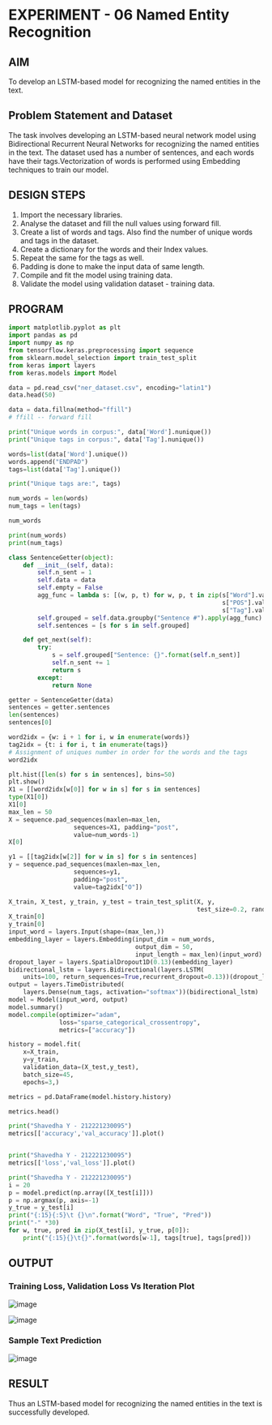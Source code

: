 # EXPERIMENT - 06 Named Entity Recognition

## AIM

To develop an LSTM-based model for recognizing the named entities in the text.

## Problem Statement and Dataset
The task involves developing an LSTM-based neural network model using Bidirectional Recurrent Neural Networks for recognizing the named entities in the text.
The dataset used has a number of sentences, and each words have their tags.Vectorization of words is performed using Embedding techniques to train our model.

## DESIGN STEPS
1. Import the necessary libraries.
2. Analyse the dataset and fill the null values using forward fill.
3. Create a list of words and tags. Also find the number of unique words and tags in the dataset.
4. Create a dictionary for the words and their Index values.
5. Repeat the same for the tags as well.
6. Padding is done to make the input data of same length.
7. Compile and fit the model using training data.
8. Validate the model using validation dataset - training data.

## PROGRAM
```python
import matplotlib.pyplot as plt
import pandas as pd
import numpy as np
from tensorflow.keras.preprocessing import sequence
from sklearn.model_selection import train_test_split
from keras import layers
from keras.models import Model

data = pd.read_csv("ner_dataset.csv", encoding="latin1")
data.head(50)

data = data.fillna(method="ffill")
# ffill -- forward fill

print("Unique words in corpus:", data['Word'].nunique())
print("Unique tags in corpus:", data['Tag'].nunique())

words=list(data['Word'].unique())
words.append("ENDPAD")
tags=list(data['Tag'].unique())

print("Unique tags are:", tags)

num_words = len(words)
num_tags = len(tags)

num_words

print(num_words)
print(num_tags)

class SentenceGetter(object):
    def __init__(self, data):
        self.n_sent = 1
        self.data = data
        self.empty = False
        agg_func = lambda s: [(w, p, t) for w, p, t in zip(s["Word"].values.tolist(),
                                                           s["POS"].values.tolist(),
                                                           s["Tag"].values.tolist())]
        self.grouped = self.data.groupby("Sentence #").apply(agg_func)
        self.sentences = [s for s in self.grouped]

    def get_next(self):
        try:
            s = self.grouped["Sentence: {}".format(self.n_sent)]
            self.n_sent += 1
            return s
        except:
            return None

getter = SentenceGetter(data)
sentences = getter.sentences
len(sentences)
sentences[0]

word2idx = {w: i + 1 for i, w in enumerate(words)}
tag2idx = {t: i for i, t in enumerate(tags)}
# Assignment of uniques number in order for the words and the tags
word2idx

plt.hist([len(s) for s in sentences], bins=50)
plt.show()
X1 = [[word2idx[w[0]] for w in s] for s in sentences]
type(X1[0])
X1[0]
max_len = 50
X = sequence.pad_sequences(maxlen=max_len,
                  sequences=X1, padding="post",
                  value=num_words-1)
X[0]

y1 = [[tag2idx[w[2]] for w in s] for s in sentences]
y = sequence.pad_sequences(maxlen=max_len,
                  sequences=y1,
                  padding="post",
                  value=tag2idx["O"])

X_train, X_test, y_train, y_test = train_test_split(X, y,
                                                    test_size=0.2, random_state=1)
X_train[0]
y_train[0]
input_word = layers.Input(shape=(max_len,))
embedding_layer = layers.Embedding(input_dim = num_words,
                                   output_dim = 50,
                                   input_length = max_len)(input_word)
dropout_layer = layers.SpatialDropout1D(0.13)(embedding_layer)
bidirectional_lstm = layers.Bidirectional(layers.LSTM(
    units=100, return_sequences=True,recurrent_dropout=0.13))(dropout_layer)
output = layers.TimeDistributed(
    layers.Dense(num_tags, activation="softmax"))(bidirectional_lstm)
model = Model(input_word, output)
model.summary()
model.compile(optimizer="adam",
              loss="sparse_categorical_crossentropy",
              metrics=["accuracy"])

history = model.fit(
    x=X_train,
    y=y_train,
    validation_data=(X_test,y_test),
    batch_size=45,
    epochs=3,)

metrics = pd.DataFrame(model.history.history)

metrics.head()

print("Shavedha Y - 212221230095")
metrics[['accuracy','val_accuracy']].plot()


print("Shavedha Y - 212221230095")
metrics[['loss','val_loss']].plot()

print("Shavedha Y - 212221230095")
i = 20
p = model.predict(np.array([X_test[i]]))
p = np.argmax(p, axis=-1)
y_true = y_test[i]
print("{:15}{:5}\t {}\n".format("Word", "True", "Pred"))
print("-" *30)
for w, true, pred in zip(X_test[i], y_true, p[0]):
    print("{:15}{}\t{}".format(words[w-1], tags[true], tags[pred]))
```

## OUTPUT

### Training Loss, Validation Loss Vs Iteration Plot

![image](https://github.com/Shavedha/named-entity-recognition/assets/93427376/de3f9426-e2dc-4ed1-8c41-f2d56fc61c6d)

![image](https://github.com/Shavedha/named-entity-recognition/assets/93427376/e9ecf5e5-a0d5-4c42-950b-b885bf6e96e8)

### Sample Text Prediction
![image](https://github.com/Shavedha/named-entity-recognition/assets/93427376/09d64e75-2c03-464b-bb1f-b271112cff43)


## RESULT
Thus an LSTM-based model for recognizing the named entities in the text is successfully developed.
